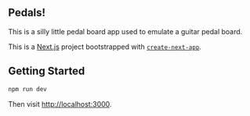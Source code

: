 ## Pedals!

This is a silly little pedal board app used to emulate a guitar pedal board.

This is a [Next.js](https://nextjs.org/) project bootstrapped with [`create-next-app`](https://github.com/vercel/next.js/tree/canary/packages/create-next-app).

## Getting Started

```bash
npm run dev
```

Then visit [http://localhost:3000](http://localhost:3000).

